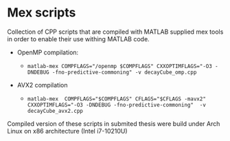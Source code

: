 # Mex scripts
Collection of CPP scripts that are compiled with MATLAB supplied mex tools in order to enable their use withing MATLAB code.
* OpenMP compilation:
	* `matlab-mex COMPFLAGS="/openmp $COMPFLAGS" CXXOPTIMFLAGS="-O3 -DNDEBUG -fno-predictive-commoning" -v decayCube_omp.cpp`

* AVX2 compilation
	* `matlab-mex  COMPFLAGS="$COMPFLAGS" CFLAGS="$CFLAGS -mavx2" CXXOPTIMFLAGS="-O3 -DNDEBUG -fno-predictive-commoning"  -v decayCube_avx2.cpp`


Compiled version of these scripts in submited thesis were build under Arch Linux on x86 architecture (Intel i7-10210U)


